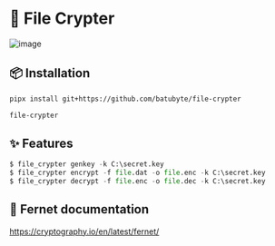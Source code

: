 # 🔐 File Crypter
![image](https://github.com/user-attachments/assets/9da68520-6773-4441-9b7b-5a33ae2f0471)

## 📦 Installation
```bash
pipx install git+https://github.com/batubyte/file-crypter
```
```bash
file-crypter
```

## ✨ Features
```py
$ file_crypter genkey -k C:\secret.key
$ file_crypter encrypt -f file.dat -o file.enc -k C:\secret.key
$ file_crypter decrypt -f file.enc -o file.dec -k C:\secret.key
```

## 📄 Fernet documentation
https://cryptography.io/en/latest/fernet/
